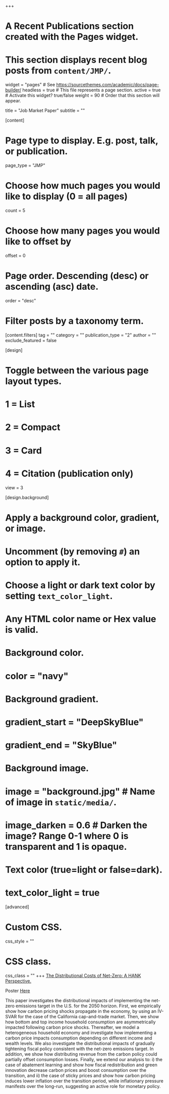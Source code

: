 +++
# A Recent Publications section created with the Pages widget.
# This section displays recent blog posts from `content/JMP/`.

widget = "pages"  # See https://sourcethemes.com/academic/docs/page-builder/
headless = true  # This file represents a page section.
active = true  # Activate this widget? true/false
weight = 90  # Order that this section will appear.

title = "Job Market Paper"
subtitle = ""

[content]
  # Page type to display. E.g. post, talk, or publication.
  page_type = "JMP"
  
  # Choose how much pages you would like to display (0 = all pages)
  count = 5
  
  # Choose how many pages you would like to offset by
  offset = 0

  # Page order. Descending (desc) or ascending (asc) date.
  order = "desc"

  # Filter posts by a taxonomy term.
  [content.filters]
    tag = ""
    category = ""
    publication_type = "2"
    author = ""
    exclude_featured = false
  
[design]
  # Toggle between the various page layout types.
  #   1 = List
  #   2 = Compact
  #   3 = Card
  #   4 = Citation (publication only)
  view = 3
  
[design.background]
  # Apply a background color, gradient, or image.
  #   Uncomment (by removing `#`) an option to apply it.
  #   Choose a light or dark text color by setting `text_color_light`.
  #   Any HTML color name or Hex value is valid.
    
  # Background color.
  # color = "navy"
  
  # Background gradient.
  # gradient_start = "DeepSkyBlue"
  # gradient_end = "SkyBlue"
  
  # Background image.
  # image = "background.jpg"  # Name of image in `static/media/`.
  # image_darken = 0.6  # Darken the image? Range 0-1 where 0 is transparent and 1 is opaque.

  # Text color (true=light or false=dark).
  # text_color_light = true  
  
[advanced]
 # Custom CSS. 
 css_style = ""
 
 # CSS class.
 css_class = ""
+++
[The Distributional Costs of Net-Zero: A HANK Perspective.](files/job-market-paper.pdf)  

Poster [Here](files/poster.pdf)

This paper investigates the distributional impacts of implementing the net-zero emissions target in the U.S. for the 2050 horizon. First, we empirically show how carbon pricing shocks propagate in the economy, by using an IV-SVAR for the case of the California cap-and-trade market. Then, we show how bottom and top income household consumption are asymmetrically impacted following carbon price shocks. Thereafter, we model a heterogeneous household economy and investigate how implementing a carbon price impacts consumption depending on different income and wealth levels. We also investigate the distributional impacts of gradually tightening fiscal policy consistent with the net-zero emissions target. In addition, we show how distributing revenue from the carbon policy could partially offset consumption losses. Finally, we extend our analysis to: i) the case of abatement learning and show how fiscal redistribution and green innovation decrease carbon prices and boost consumption over the transition, and ii) the case of sticky prices and show how carbon pricing induces lower inflation over the transition period, while inflationary pressure manifests over the long-run, suggesting an active role for monetary policy.   